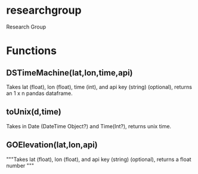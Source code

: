# researchgroup
Research Group

# Functions
##	DSTimeMachine(lat,lon,time,api)
Takes lat (float), lon (float), time (int), and api key (string) (optional), returns an 1 x n pandas dataframe.
## toUnix(d,time)
Takes in Date (DateTime Object?) and Time(Int?), returns unix time.
## GOElevation(lat,lon,api)
"""Takes lat (float), lon (float), and api key (string) (optional), returns a float number """











